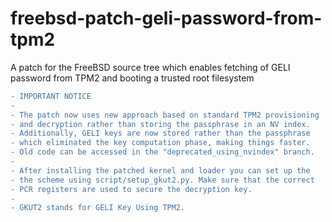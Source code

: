 # freebsd-patch-geli-password-from-tpm2
A patch for the FreeBSD source tree which enables fetching of GELI password from TPM2 and booting a trusted root filesystem

```diff
- IMPORTANT NOTICE
-
- The patch now uses new approach based on standard TPM2 provisioning
- and decryption rather than storing the passphrase in an NV index.
- Additionally, GELI keys are now stored rather than the passphrase
- which eliminated the key computation phase, making things faster.
- Old code can be accessed in the "deprecated_using_nvindex" branch.
-
- After installing the patched kernel and loader you can set up the
- the scheme using script/setup_gkut2.py. Make sure that the correct
- PCR registers are used to secure the decryption key.
-
- GKUT2 stands for GELI Key Using TPM2.
```
